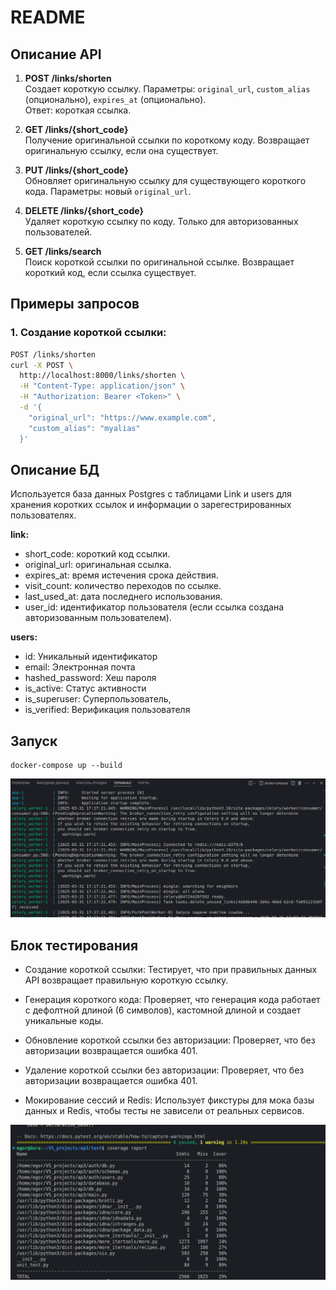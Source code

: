 # README

## Описание API

1. **POST /links/shorten**  
   Создает короткую ссылку. Параметры: `original_url`, `custom_alias` (опционально), `expires_at` (опционально).  
   Ответ: короткая ссылка.

2. **GET /links/{short_code}**  
   Получение оригинальной ссылки по короткому коду. Возвращает оригинальную ссылку, если она существует.

3. **PUT /links/{short_code}**  
   Обновляет оригинальную ссылку для существующего короткого кода. Параметры: новый `original_url`.

4. **DELETE /links/{short_code}**  
   Удаляет короткую ссылку по коду. Только для авторизованных пользователей.

5. **GET /links/search**  
   Поиск короткой ссылки по оригинальной ссылке. Возвращает короткий код, если ссылка существует.

## Примеры запросов

### 1. Создание короткой ссылки:
```bash
POST /links/shorten
curl -X POST \                                                                                                                                   
  http://localhost:8000/links/shorten \
  -H "Content-Type: application/json" \
  -H "Authorization: Bearer <Token>" \
  -d '{                                       
    "original_url": "https://www.example.com",
    "custom_alias": "myalias"
  }'

```

## Описание БД
Используется база данных Postgres с таблицами Link и users для хранения коротких ссылок и информации о зарегестрированных пользователях. 

__link:__
* short_code: короткий код ссылки.
* original_url: оригинальная ссылка.
* expires_at: время истечения срока действия.
* visit_count: количество переходов по ссылке.
* last_used_at: дата последнего использования.
* user_id: идентификатор пользователя (если ссылка создана авторизованным пользователем).

__users:__

* id: Уникальный идентификатор
* email: Электронная почта
* hashed_password: Хеш пароля
* is_active: Статус активности
* is_superuser: Суперпользователь,
* is_verified: Верификация пользователя



## Запуск
```
docker-compose up --build
```

![alt text](<running docker.png>)




## Блок тестирования

* Создание короткой ссылки: Тестирует, что при правильных данных API возвращает правильную короткую ссылку.

* Генерация короткого кода: Проверяет, что генерация кода работает с дефолтной длиной (6 символов), кастомной длиной и создает уникальные коды.

* Обновление короткой ссылки без авторизации: Проверяет, что без авторизации возвращается ошибка 401.

* Удаление короткой ссылки без авторизации: Проверяет, что без авторизации возвращается ошибка 401.

* Мокирование сессий и Redis: Использует фикстуры для мока базы данных и Redis, чтобы тесты не зависели от реальных сервисов.


![alt text](test.png)